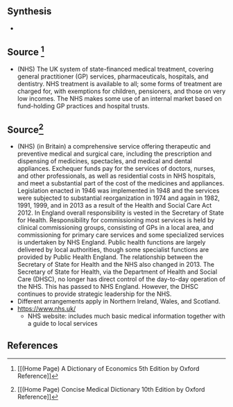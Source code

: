 ## Synthesis
- 
## Source [^1]
- (NHS) The UK system of state-financed medical treatment, covering general practitioner (GP) services, pharmaceuticals, hospitals, and dentistry. NHS treatment is available to all; some forms of treatment are charged for, with exemptions for children, pensioners, and those on very low incomes. The NHS makes some use of an internal market based on fund-holding GP practices and hospital trusts.
## Source[^2]
- (NHS) (in Britain) a comprehensive service offering therapeutic and preventive medical and surgical care, including the prescription and dispensing of medicines, spectacles, and medical and dental appliances. Exchequer funds pay for the services of doctors, nurses, and other professionals, as well as residential costs in NHS hospitals, and meet a substantial part of the cost of the medicines and appliances. Legislation enacted in 1946 was implemented in 1948 and the services were subjected to substantial reorganization in 1974 and again in 1982, 1991, 1999, and in 2013 as a result of the Health and Social Care Act 2012. In England overall responsibility is vested in the Secretary of State for Health. Responsibility for commissioning most services is held by clinical commissioning groups, consisting of GPs in a local area, and commissioning for primary care services and some specialized services is undertaken by NHS England. Public health functions are largely delivered by local authorities, though some specialist functions are provided by Public Health England. The relationship between the Secretary of State for Health and the NHS also changed in 2013. The Secretary of State for Health, via the Department of Health and Social Care (DHSC), no longer has direct control of the day-to-day operation of the NHS. This has passed to NHS England. However, the DHSC continues to provide strategic leadership for the NHS.
- Different arrangements apply in Northern Ireland, Wales, and Scotland.
- https://www.nhs.uk/
	- NHS website: includes much basic medical information together with a guide to local services
## References

[^1]: [[(Home Page) A Dictionary of Economics 5th Edition by Oxford Reference]]
[^2]: [[(Home Page) Concise Medical Dictionary 10th Edition by Oxford Reference]]